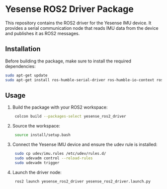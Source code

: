 # Yesense ROS2 Driver Package

This repository contains the ROS2 driver for the Yesense IMU device. It provides a serial communication node that reads IMU data from the device and publishes it as ROS2 messages.

## Installation

Before building the package, make sure to install the required dependencies:

```bash
sudo apt-get update
sudo apt-get install ros-humble-serial-driver ros-humble-io-context ros-humble-asio-cmake-module
```

## Usage
1. Build the package with your ROS2 workspace:  
   ```bash
    colcon build --packages-select yesense_ros2_driver
   ```
2. Source the workspace:
   ```bash
    source install/setup.bash
   ```
3. Connect the Yesense IMU device and ensure the udev rule is installed:
   ```bash
    sudo cp udev/imu.rules /etc/udev/rules.d/
    sudo udevadm control --reload-rules
    sudo udevadm trigger
   ```
4. Launch the driver node:
   ```bash
    ros2 launch yesense_ros2_driver yesense_ros2_driver.launch.py
   ```